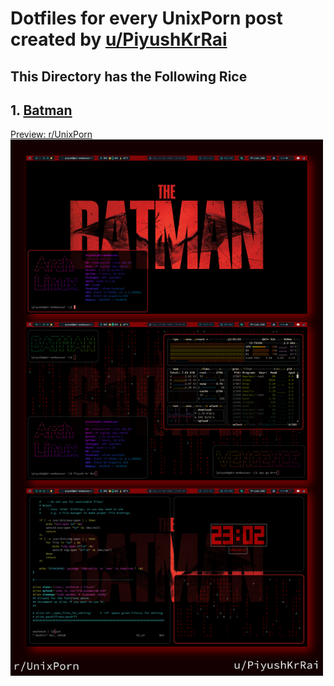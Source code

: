 # Dotfiles for every UnixPorn post created by [u/PiyushKrRai](https://www.reddit.com/user/PiyushKrRai/)
## This Directory has the Following Rice
## 1. [Batman](https://github.com/PiyushKrRai/dotfiles/tree/main/Batman)  
  [Preview: r/UnixPorn  
    <img src="https://github.com/PiyushKrRai/dotfiles/blob/main/Batman/rice.png" width="500">](https://www.reddit.com/r/unixporn/comments/tq045f/bspwm_batman_i_am_vengeance/)
